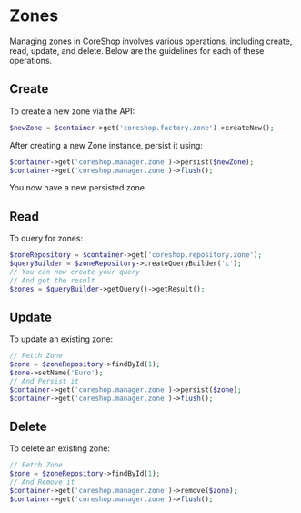 # Zones

Managing zones in CoreShop involves various operations, including create, read, update, and delete. Below are the
guidelines for each of these operations.

## Create

To create a new zone via the API:

```php
$newZone = $container->get('coreshop.factory.zone')->createNew();
```

After creating a new Zone instance, persist it using:

```php
$container->get('coreshop.manager.zone')->persist($newZone);
$container->get('coreshop.manager.zone')->flush();
```

You now have a new persisted zone.

## Read

To query for zones:

```php
$zoneRepository = $container->get('coreshop.repository.zone');
$queryBuilder = $zoneRepository->createQueryBuilder('c');
// You can now create your query
// And get the result
$zones = $queryBuilder->getQuery()->getResult();
```

## Update

To update an existing zone:

```php
// Fetch Zone
$zone = $zoneRepository->findById(1);
$zone->setName('Euro');
// And Persist it
$container->get('coreshop.manager.zone')->persist($zone);
$container->get('coreshop.manager.zone')->flush();
```

## Delete

To delete an existing zone:

```php
// Fetch Zone
$zone = $zoneRepository->findById(1);
// And Remove it
$container->get('coreshop.manager.zone')->remove($zone);
$container->get('coreshop.manager.zone')->flush();
```
